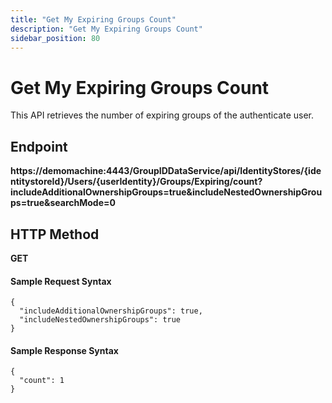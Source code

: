 ```yaml
---
title: "Get My Expiring Groups Count"
description: "Get My Expiring Groups Count"
sidebar_position: 80
---
```


# Get My Expiring Groups Count

This API retrieves the number of expiring groups of the authenticate user.

## Endpoint

**https://demomachine:4443/GroupIDDataService/api/IdentityStores/{identitystoreId}/Users/{userIdentity}/Groups/Expiring/count?includeAdditionalOwnershipGroups=true&includeNestedOwnershipGroups=true&searchMode=0**

## HTTP Method

**GET**

#### Sample Request Syntax

```
{
  "includeAdditionalOwnershipGroups": true,
  "includeNestedOwnershipGroups": true
}
```

#### Sample Response Syntax

```
{
  "count": 1
}
```
